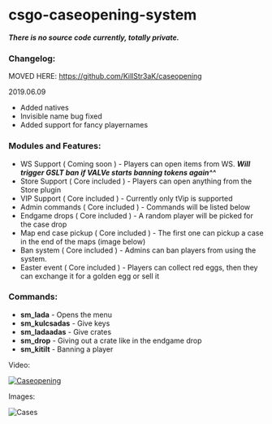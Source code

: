 # csgo-caseopening-system
***There is no source code currently, totally private.***
### Changelog:


MOVED HERE: https://github.com/KillStr3aK/caseopening







































2019.06.09
* Added natives
* Invisible name bug fixed
* Added support for fancy playernames

### Modules and Features:
* WS Support ( Coming soon )  - Players can open items from WS. ***Will trigger GSLT ban if VALVe starts banning tokens again^^***
* Store Support ( Core included ) - Players can open anything from the Store plugin
* VIP Support ( Core included ) - Currently only tVip is supported
* Admin commands ( Core included ) - Commands will be listed below
* Endgame drops ( Core included ) - A random player will be picked for the case drop
* Map end case pickup ( Core included ) - The first one can pickup a case in the end of the maps (image below)
* Ban system ( Core included ) - Admins can ban players from using the system.
* Easter event ( Core included ) - Players can collect red eggs, then they can exchange it for a golden egg or sell it

### Commands:
* **sm_lada** - Opens the menu
* **sm_kulcsadas** - Give keys
* **sm_ladaadas** - Give crates
* **sm_drop** - Giving out a crate like in the endgame drop
* **sm_kitilt** - Banning a player

Video:


[![Caseopening](https://media.giphy.com/media/13Nc3xlO1kGg3S/giphy-facebook_s.jpg)](https://www.youtube.com/watch?v=sOiwq6XS2hY)


Images:


![Cases](https://i.imgur.com/nq4Ka62.jpg "Players can pick up cases")
